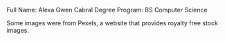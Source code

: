 Full Name: Alexa Gwen Cabral
Degree Program: BS Computer Science


Some images were from Pexels, a website that provides royalty free stock images.
